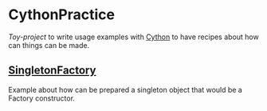 # CythonPractice

_Toy-project_ to write usage examples with [Cython](http://cython.org/) to have
recipes about how can things can be made.

## [SingletonFactory](SingletonFactory)

Example about how can be prepared a singleton object that would be a Factory
constructor.

